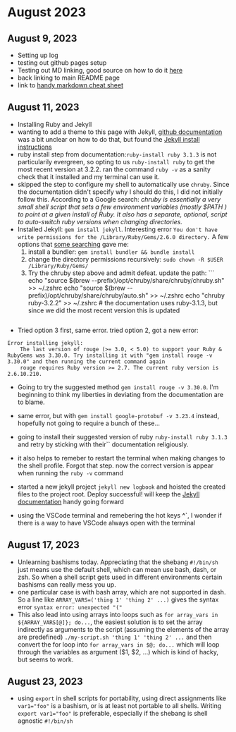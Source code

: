# August 2023
## August 9, 2023
- Setting up log
- testing out github pages setup
- Testing out MD linking, good source on how to do it [here](https://stackoverflow.com/questions/7653483/github-relative-link-in-markdown-file)
- back linking to main README page
- link to [handy markdown cheat sheet](https://www.markdownguide.org/cheat-sheet/)

## August 11, 2023
- Installing Ruby and Jekyll
- wanting to add a theme to this page with Jekyll, [github documentation](https://docs.github.com/en/pages/setting-up-a-github-pages-site-with-jekyll/adding-a-theme-to-your-github-pages-site-using-jekyll) was a bit unclear on how to do that, but found the [Jekyll install instructions](https://jekyllrb.com/docs/installation/macos/)
- ruby install step from documentation:`ruby-install ruby 3.1.3` is not particularily evergreen, so opting to us `ruby-install ruby` to get the most recent version at 3.2.2. ran the command `ruby -v` as a sanity check that it installed and my terminal can use it.
- skipped the step to configure my shell to automatically use `chruby`. Since the documentation didn't specify why I should do this, I did not initially follow this. According to a Google search: *chruby is essentially a very small shell script that sets a few environment variables (mostly $PATH ) to point at a given install of Ruby. It also has a separate, optional, script to auto-switch ruby versions when changing directories.*
- Installed Jekyll: `gem install jekyll`. Interesting error `You don't have write permissions for the /Library/Ruby/Gems/2.6.0 directory.` A few options that [some searching](https://stackoverflow.com/questions/51126403/you-dont-have-write-permissions-for-the-library-ruby-gems-2-3-0-directory-ma) gave me:
    1. install a bundler: `gem install bundler && bundle install`
    2. change the directory permissions recursively: `sudo chown -R $USER /Library/Ruby/Gems/`
    3. Try the chruby step above and admit defeat. update the path: ```
    echo "source $(brew --prefix)/opt/chruby/share/chruby/chruby.sh" >> ~/.zshrc
    echo "source $(brew --prefix)/opt/chruby/share/chruby/auto.sh" >> ~/.zshrc
    echo "chruby ruby-3.2.2" >> ~/.zshrc # the documentation uses ruby-3.1.3, but since we did the most recent version this is updated
    ```
- Tried option 3 first, same error. tried option 2, got a new error: 
```
Error installing jekyll:
    The last version of rouge (>= 3.0, < 5.0) to support your Ruby & RubyGems was 3.30.0. Try installing it with "gem install rouge -v 3.30.0" and then running the current command again
    rouge requires Ruby version >= 2.7. The current ruby version is 2.6.10.210.
``` 
- Going to try the suggested method `gem install rouge -v 3.30.0`. I'm beginning to think my liberties in deviating from the documentation are to blame.
- same error, but with `gem install google-protobuf -v 3.23.4` instead, hopefully not going to require a bunch of these...
- going to install their suggested version of ruby `ruby-install ruby 3.1.3` and retry by sticking with their`` documentation religiously.
- it also helps to remeber to restart the terminal when making changes to the shell profile. Forgot that step. now the correct version is appear when running the `ruby -v` command
- started a new jekyll project `jekyll new logbook` and hoisted the created files to the project root. Deploy successful! will keep the [Jekyll documentation](https://jekyllrb.com/docs/permalinks/) handy going forward

- using the VSCode terminal and remebering the hot keys **^`**, I wonder if there is a way to have VSCode always open with the terminal


## August 17, 2023
- Unlearning bashisms today. Appreciating that the shebang `#!/bin/sh` just means use the default shell, which can mean use bash, dash, or zsh. So when a shell script gets used in different environments certain bashisms can really mess you up.
- one particular case is with bash array, which are not supported in dash. So a line like `ARRAY_VARS=('thing 1' 'thing 2' ...)` gives the syntax error `syntax error: unexpected "("`
- This also lead into using arrays into loops such as `for array_vars in ${ARRAY_VARS[@]}; do...`, the easiest solution is to set the array indirectly as arguments to the script (assuming the elements of the array are predefined) `./my-script.sh 'thing 1' 'thing 2' ...` and then convert the for loop into `for array_vars in $@; do...` which will loop through the variables as argument ($1, $2, ...) which is kind of hacky, but seems to work.


## August 23, 2023
- using `export` in shell scripts for portability, using direct assignments like `var1="foo"` is a bashism, or is at least not portable to all shells. Writing `export var1="foo"` is preferable, especially if the shebang is shell agnostic `#!/bin/sh`